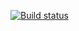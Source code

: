 [![Build status](https://ci.appveyor.com/api/projects/status/2y18el6mjf9shsb0?svg=true)](https://ci.appveyor.com/project/DaryaJenkins/aqa-home-2-2)
